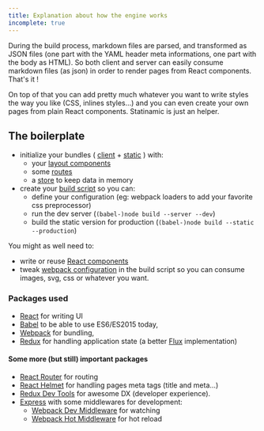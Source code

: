 ```yaml
---
title: Explanation about how the engine works
incomplete: true
---
```


During the build process, markdown files are parsed, and transformed as JSON
files (one part with the YAML header meta informations, one part with the body
as HTML).
So both client and server can easily consume markdown files (as json) in order
to render pages from React components. That's it !

On top of that you can add pretty much whatever you want to write styles the way
you like (CSS, inlines styles...) and you can even create your own pages from
plain React components. Statinamic is just an helper.

## The boilerplate

* initialize your bundles
  (
    [client](https://github.com/MoOx/statinamic/blob/master/src/boilerplate/scripts/index-client.js) +
    [static](https://github.com/MoOx/statinamic/blob/master/src/boilerplate/scripts/index-static.js)
  ) with:
  - your [layout components](https://github.com/MoOx/statinamic/blob/master/src/boilerplate/web_modules/layouts/index.js)
  - some [routes](https://github.com/MoOx/statinamic/blob/master/src/boilerplate/web_modules/app/routes.js)
  - a [store](https://github.com/MoOx/statinamic/blob/master/src/boilerplate/web_modules/app/store.js) to keep data in memory
* create your [build script](https://github.com/MoOx/statinamic/blob/master/src/boilerplate/scripts/build.js) so you can:
  * define your configuration
    (eg: webpack loaders to add your favorite css preprocessor)
  * run the dev server (`(babel-)node build --server --dev`)
  * build the static version for production (`(babel-)node build --static --production`)

You might as well need to:

* write or reuse [React components](http://react-components.com/)
* tweak [webpack configuration](http://webpack.github.io/docs) in the build script
  so you can consume images, svg, css or whatever you want.

### Packages used

* [React](https://github.com/facebook/react)
  for writing UI
* [Babel](http://babeljs.io)
  to be able to use ES6/ES2015 today,
* [Webpack](http://webpack.github.io)
  for bundling,
* [Redux](https://github.com/gaearon/redux)
  for handling application state
  (a better [Flux](http://facebook.github.io/flux/) implementation)

#### Some more (but still) important packages

* [React Router](https://github.com/rackt/react-router)
  for routing
* [React Helmet](https://github.com/nfl/react-helmet)
  for handling pages meta tags (title and meta...)
* [Redux Dev Tools](https://github.com/gaearon/redux-devtools)
  for awesome DX (developer experience).
* [Express](http://expressjs.com/) with some middlewares for development:
  * [Webpack Dev Middleware](http://webpack.github.io/docs/webpack-dev-server.html)
    for watching
  * [Webpack Hot Middleware](https://github.com/glenjamin/webpack-hot-middleware)
    for hot reload
